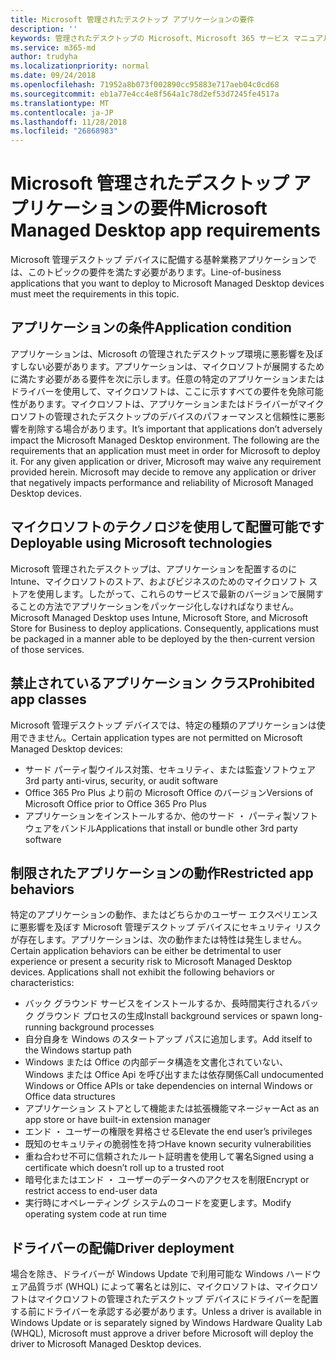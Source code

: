 ```yaml
---
title: Microsoft 管理されたデスクトップ アプリケーションの要件
description: ''
keywords: 管理されたデスクトップの Microsoft、Microsoft 365 サービス マニュアル
ms.service: m365-md
author: trudyha
ms.localizationpriority: normal
ms.date: 09/24/2018
ms.openlocfilehash: 71952a8b073f002890cc95883e717aeb04c0cd68
ms.sourcegitcommit: eb1a77e4cc4e8f564a1c78d2ef53d7245fe4517a
ms.translationtype: MT
ms.contentlocale: ja-JP
ms.lasthandoff: 11/28/2018
ms.locfileid: "26868983"
---
```

# <a name="microsoft-managed-desktop-app-requirements"></a><span data-ttu-id="dec3f-103">Microsoft 管理されたデスクトップ アプリケーションの要件</span><span class="sxs-lookup"><span data-stu-id="dec3f-103">Microsoft Managed Desktop app requirements</span></span>

<!--This topic is the target for aka.ms/app-req. This is aka link is used from EA agreeement for MMD. do not delete.-->

<!--Application addendum -->
 
<span data-ttu-id="dec3f-104">Microsoft 管理デスクトップ デバイスに配備する基幹業務アプリケーションでは、このトピックの要件を満たす必要があります。</span><span class="sxs-lookup"><span data-stu-id="dec3f-104">Line-of-business applications that you want to deploy to Microsoft Managed Desktop devices must meet the requirements in this topic.</span></span> 

## <a name="application-condition"></a><span data-ttu-id="dec3f-105">アプリケーションの条件</span><span class="sxs-lookup"><span data-stu-id="dec3f-105">Application condition</span></span>

<span data-ttu-id="dec3f-p101">アプリケーションは、Microsoft の管理されたデスクトップ環境に悪影響を及ぼすしない必要があります。アプリケーションは、マイクロソフトが展開するために満たす必要がある要件を次に示します。任意の特定のアプリケーションまたはドライバーを使用して、マイクロソフトは、ここに示すすべての要件を免除可能性があります。マイクロソフトは、アプリケーションまたはドライバーがマイクロソフトの管理されたデスクトップのデバイスのパフォーマンスと信頼性に悪影響を削除する場合があります。</span><span class="sxs-lookup"><span data-stu-id="dec3f-p101">It’s important that applications don’t adversely impact the Microsoft Managed Desktop environment. The following are the requirements that an application must meet in order for Microsoft to deploy it. For any given application or driver, Microsoft may waive any requirement provided herein. Microsoft may decide to remove any application or driver that negatively impacts performance and reliability of Microsoft Managed Desktop devices.</span></span>

## <a name="deployable-using-microsoft-technologies"></a><span data-ttu-id="dec3f-110">マイクロソフトのテクノロジを使用して配置可能です</span><span class="sxs-lookup"><span data-stu-id="dec3f-110">Deployable using Microsoft technologies</span></span>

<span data-ttu-id="dec3f-p102">Microsoft 管理されたデスクトップは、アプリケーションを配置するのに Intune、マイクロソフトのストア、およびビジネスのためのマイクロソフト ストアを使用します。したがって、これらのサービスで最新のバージョンで展開することの方法でアプリケーションをパッケージ化しなければなりません。</span><span class="sxs-lookup"><span data-stu-id="dec3f-p102">Microsoft Managed Desktop uses Intune,  Microsoft Store, and  Microsoft Store for Business to deploy applications. Consequently, applications must be packaged in a manner able to be deployed by the then-current version of those services.</span></span>

## <a name="prohibited-app-classes"></a><span data-ttu-id="dec3f-113">禁止されているアプリケーション クラス</span><span class="sxs-lookup"><span data-stu-id="dec3f-113">Prohibited app classes</span></span>

<span data-ttu-id="dec3f-114">Microsoft 管理デスクトップ デバイスでは、特定の種類のアプリケーションは使用できません。</span><span class="sxs-lookup"><span data-stu-id="dec3f-114">Certain application types are not permitted on Microsoft Managed Desktop devices:</span></span>
- <span data-ttu-id="dec3f-115">サード パーティ製ウイルス対策、セキュリティ、または監査ソフトウェア</span><span class="sxs-lookup"><span data-stu-id="dec3f-115">3rd party anti-virus, security, or audit software</span></span>
- <span data-ttu-id="dec3f-116">Office 365 Pro Plus より前の Microsoft Office のバージョン</span><span class="sxs-lookup"><span data-stu-id="dec3f-116">Versions of Microsoft Office prior to Office 365 Pro Plus</span></span>
- <span data-ttu-id="dec3f-117">アプリケーションをインストールするか、他のサード ・ パーティ製ソフトウェアをバンドル</span><span class="sxs-lookup"><span data-stu-id="dec3f-117">Applications that install or bundle other 3rd party software</span></span>

## <a name="restricted-app-behaviors"></a><span data-ttu-id="dec3f-118">制限されたアプリケーションの動作</span><span class="sxs-lookup"><span data-stu-id="dec3f-118">Restricted app behaviors</span></span>

<span data-ttu-id="dec3f-p103">特定のアプリケーションの動作、またはどちらかのユーザー エクスペリエンスに悪影響を及ぼす Microsoft 管理デスクトップ デバイスにセキュリティ リスクが存在します。アプリケーションは、次の動作または特性は発生しません。</span><span class="sxs-lookup"><span data-stu-id="dec3f-p103">Certain application behaviors can be either be detrimental to user experience or present a security risk to Microsoft Managed Desktop devices. Applications shall not exhibit the following behaviors or characteristics:</span></span> 
- <span data-ttu-id="dec3f-121">バック グラウンド サービスをインストールするか、長時間実行されるバック グラウンド プロセスの生成</span><span class="sxs-lookup"><span data-stu-id="dec3f-121">Install background services or spawn long-running background processes</span></span>
- <span data-ttu-id="dec3f-122">自分自身を Windows のスタートアップ パスに追加します。</span><span class="sxs-lookup"><span data-stu-id="dec3f-122">Add itself to the Windows startup path</span></span>
- <span data-ttu-id="dec3f-123">Windows または Office の内部データ構造を文書化されていない、Windows または Office Api を呼び出すまたは依存関係</span><span class="sxs-lookup"><span data-stu-id="dec3f-123">Call undocumented Windows or Office APIs or take dependencies on internal Windows or Office data structures</span></span>
- <span data-ttu-id="dec3f-124">アプリケーション ストアとして機能または拡張機能マネージャー</span><span class="sxs-lookup"><span data-stu-id="dec3f-124">Act as an app store or have built-in extension manager</span></span>
- <span data-ttu-id="dec3f-125">エンド ・ ユーザーの権限を昇格させる</span><span class="sxs-lookup"><span data-stu-id="dec3f-125">Elevate the end user’s privileges</span></span>
- <span data-ttu-id="dec3f-126">既知のセキュリティの脆弱性を持つ</span><span class="sxs-lookup"><span data-stu-id="dec3f-126">Have known security vulnerabilities</span></span>
- <span data-ttu-id="dec3f-127">重ね合わせ不可に信頼されたルート証明書を使用して署名</span><span class="sxs-lookup"><span data-stu-id="dec3f-127">Signed using a certificate which doesn’t roll up to a trusted root</span></span>
- <span data-ttu-id="dec3f-128">暗号化またはエンド ・ ユーザーのデータへのアクセスを制限</span><span class="sxs-lookup"><span data-stu-id="dec3f-128">Encrypt or restrict access to end-user data</span></span>
- <span data-ttu-id="dec3f-129">実行時にオペレーティング システムのコードを変更します。</span><span class="sxs-lookup"><span data-stu-id="dec3f-129">Modify operating system code at run time</span></span>

## <a name="driver-deployment"></a><span data-ttu-id="dec3f-130">ドライバーの配備</span><span class="sxs-lookup"><span data-stu-id="dec3f-130">Driver deployment</span></span>

<span data-ttu-id="dec3f-131">場合を除き、ドライバーが Windows Update で利用可能な Windows ハードウェア品質ラボ (WHQL) によって署名とは別に、マイクロソフトは、マイクロソフトはマイクロソフトの管理されたデスクトップ デバイスにドライバーを配置する前にドライバーを承認する必要があります。</span><span class="sxs-lookup"><span data-stu-id="dec3f-131">Unless a driver is available in Windows Update or is separately signed by Windows Hardware Quality Lab (WHQL), Microsoft must approve a driver before Microsoft will deploy the driver to Microsoft Managed Desktop devices.</span></span>